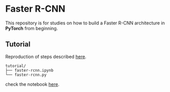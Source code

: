 # Faster R-CNN 

This repository is for studies on how to build a Faster R-CNN architecture in **PyTorch** from beginning. 

## Tutorial

Reproduction of steps described [here](https://medium.com/@fractaldle/guide-to-build-faster-rcnn-in-pytorch-95b10c273439).

```basic
tutorial/
├── faster-rcnn.ipynb
└── faster-rcnn.py
```

check the notebook [here](tutorial/faster-rcnn.ipynb).

